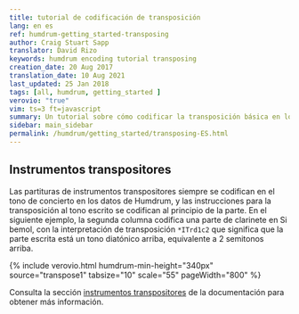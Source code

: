 ```yaml
---
title: tutorial de codificación de transposición
lang: en es
ref: humdrum-getting_started-transposing
author: Craig Stuart Sapp
translator: David Rizo
keywords: humdrum encoding tutorial transposing
creation_date: 20 Aug 2017
translation_date: 10 Aug 2021
last_updated: 25 Jan 2018
tags: [all, humdrum, getting_started ]
verovio: "true"
vim: ts=3 ft=javascript
summary: Un tutorial sobre cómo codificar la transposición básica en los datos de **kern.
sidebar: main_sidebar
permalink: /humdrum/getting_started/transposing-ES.html
---
```


<!--{% include humdrum/transposing.txt %}-->

## Instrumentos transpositores ##

Las partituras de instrumentos transpositores siempre se codifican en el tono de concierto en los datos de Humdrum, y las instrucciones para la transposición al tono escrito se codifican al principio de la parte.  En el siguiente ejemplo, la segunda columna codifica una parte de clarinete en Si bemol, con la interpretación de transposición `*ITrd1c2` que significa que la parte escrita está un tono diatónico arriba, equivalente a 2 semitonos arriba.

{% include verovio.html
	humdrum-min-height="340px"
	source="transpose1"
	tabsize="10"
	scale="55"
	pageWidth="800"
%}
<script type="application/x-humdrum" id="transpose1">
**kern	**kern
*I"Cello	*I"Clar. in Bb
*	*ITrd1c2
*clefF4	*clefG2
*M4/4	*M4/4
*k[]	*k[]
=1	=1
4C	4c
4D	4d
4E	4e
4F	4f
=2	=2
4G	4g
4A	4a
4B	4b
4c	4cc
==	==
*-	*-
</script>

Consulta la sección [instrumentos transpositores](/humdrum/transposing) de la documentación para obtener más información.



